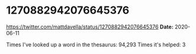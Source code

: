 # 1270882942076645376
https://twitter.com/mattdavella/status/1270882942076645376
**Date:** 2020-06-11

Times I've looked up a word in the thesaurus: 94,293
Times it's helped: 3
